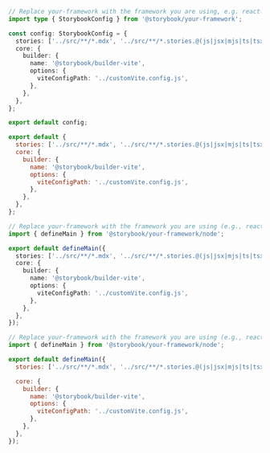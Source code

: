 ```ts filename=".storybook/main.ts" renderer="common" language="ts" tabTitle="CSF 3"
// Replace your-framework with the framework you are using, e.g. react-vite, nextjs, vue3-vite, etc.
import type { StorybookConfig } from '@storybook/your-framework';

const config: StorybookConfig = {
  stories: ['../src/**/*.mdx', '../src/**/*.stories.@(js|jsx|mjs|ts|tsx)'],
  core: {
    builder: {
      name: '@storybook/builder-vite',
      options: {
        viteConfigPath: '../customVite.config.js',
      },
    },
  },
};

export default config;
```

```js filename=".storybook/main.js" renderer="common" language="js" tabTitle="CSF 3"
export default {
  stories: ['../src/**/*.mdx', '../src/**/*.stories.@(js|jsx|mjs|ts|tsx)'],
  core: {
    builder: {
      name: '@storybook/builder-vite',
      options: {
        viteConfigPath: '../customVite.config.js',
      },
    },
  },
};
```

```ts filename=".storybook/main.ts" renderer="react" language="ts" tabTitle="CSF Next 🧪"
// Replace your-framework with the framework you are using (e.g., react-vite, nextjs, nextjs-vite)
import { defineMain } from '@storybook/your-framework/node';

export default defineMain({
  stories: ['../src/**/*.mdx', '../src/**/*.stories.@(js|jsx|mjs|ts|tsx)'],
  core: {
    builder: {
      name: '@storybook/builder-vite',
      options: {
        viteConfigPath: '../customVite.config.js',
      },
    },
  },
});

```

<!-- JS snippets still needed while providing both CSF 3 & Next -->

```js filename=".storybook/main.js" renderer="react" language="js" tabTitle="CSF Next 🧪"
// Replace your-framework with the framework you are using (e.g., react-vite, nextjs, nextjs-vite)
import { defineMain } from '@storybook/your-framework/node';

export default defineMain({
  stories: ['../src/**/*.mdx', '../src/**/*.stories.@(js|jsx|mjs|ts|tsx)'],

  core: {
    builder: {
      name: '@storybook/builder-vite',
      options: {
        viteConfigPath: '../customVite.config.js',
      },
    },
  },
});

```
